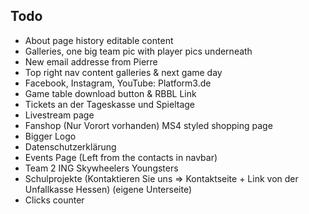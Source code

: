 ## Todo
- About page history editable content
- Galleries, one big team pic with player pics underneath
- New email addresse from Pierre
- Top right nav content galleries & next game day
- Facebook, Instagram, YouTube: Platform3.de
- Game table download button & RBBL Link
- Tickets an der Tageskasse und Spieltage
- Livestream page
- Fanshop (Nur Vorort vorhanden) MS4 styled shopping page
- Bigger Logo
- Datenschutzerklärung
- Events Page (Left from the contacts in navbar)
- Team 2 ING Skywheelers Youngsters
- Schulprojekte (Kontaktieren Sie uns => Kontaktseite + Link von der Unfallkasse Hessen) (eigene Unterseite)
- Clicks counter